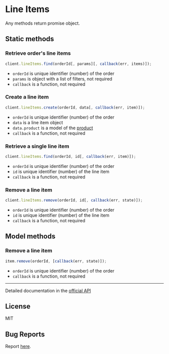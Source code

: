 # Line Items

Any methods return promise object.

## Static methods

### Retrieve order's line items

```javascript
client.lineItems.find(orderId[, params][, callback(err, items)]);
```

- `orderId` is unique identifier (number) of the order
- `params` is object with a list of filters, not required
- `callback` is a function, not required

### Create a line item

```javascript
client.lineItems.create(orderId, data[, callback(err, item)]);
```

- `orderId` is unique identifier (number) of the order
- `data` is a line item object
- `data.product` is a model of the [product](https://github.com/yurypaleev/BaseCRM/blob/master/src/products/README.md "API Documentation")
- `callback` is a function, not required

### Retrieve a single line item

```javascript
client.lineItems.find(orderId, id[, callback(err, item)]);
```

- `orderId` is unique identifier (number) of the order
- `id` is unique identifier (number) of the line item
- `callback` is a function, not required

### Remove a line item

```javascript
client.lineItems.remove(orderId, id[, callback(err, state)]);
```

- `orderId` is unique identifier (number) of the order
- `id` is unique identifier (number) of the line item
- `callback` is a function, not required

## Model methods

### Remove a line item

```javascript
item.remove(orderId, [callback(err, state)]);
```

- `orderId` is unique identifier (number) of the order
- `callback` is a function, not required

---

Detailed documentation in the [official API](https://developers.getbase.com/docs/rest/reference/line_items "API Documentation")

## License
MIT

## Bug Reports
Report [here](https://github.com/yurypaleev/BaseCRM/issues?q=line%20items).